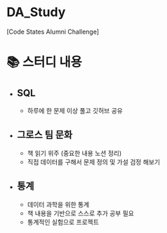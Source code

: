 # DA_Study 
[Code States Alumni Challenge]

# :books: 스터디 내용
- ## SQL
  - 하루에 한 문제 이상 풀고 깃허브 공유
- ## 그로스 팀 문화
  - 책 읽기 위주 (중요한 내용 노션 정리)
  - 직접 데이터를 구해서 문제 정의 및 가설 검정 해보기
- ## 통계
  - 데이터 과학을 위한 통계
  - 책 내용을 기반으로 스스로 추가 공부 필요
  - 통계적인 실험으로 프로젝트 
